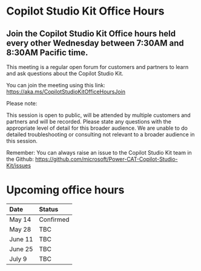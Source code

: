 # Copilot Studio Kit Office Hours
## Join the Copilot Studio Kit Office hours held every other Wednesday between 7:30AM and 8:30AM Pacific time.

This meeting is a regular open forum for customers and partners to learn and ask questions about the Copilot Studio Kit.

You can join the meeting using this link:
https://aka.ms/CopilotStudioKitOfficeHoursJoin

Please note:

This session is open to public, will be attended by multiple customers and partners and will be recorded.
Please state any questions with the appropriate level of detail for this broader audience.
We are unable to do detailed troubleshooting or consulting not relevant to a broader audience in this session.

Remember: You can always raise an issue to the Copilot Studio Kit team in the Github: https://github.com/microsoft/Power-CAT-Copilot-Studio-Kit/issues

# Upcoming office hours
| Date | Status |
| :-- | :-- |
| May 14 | Confirmed |
| May 28 | TBC |
| June 11 | TBC |
| June 25 | TBC |
| July 9 | TBC |

